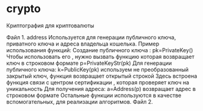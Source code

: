 # crypto
Криптография для криптовалюты

Файл 1. address
Используется для генерации публичного ключа, приватного ключа и адреса владельца кошелька.
Пример использования функций:
Создание публичного ключа :
pk=PrivateKey() 
Чтобы использовать его , нужно вызвать функцию которая возвращает ключ в строковом формате
p=PrivateKeyStr(pk)
Для генерации публичного ключа:
k=PublicKey(pk) используем не преобразованный закрытый ключ, функция возвращает открытый строкой
 Здесь встроена функция связи с центром сертификации , которая проверяет ключ на уникальность
 Для получения адреса:
a=Address(p) возвращает адрес в строковом формате
Остальные функции используются в качестве вспомогательных, для реализации алгоритмов.
Файл 2.
